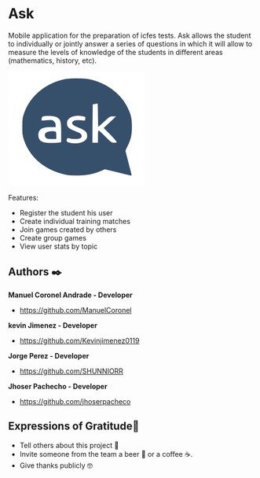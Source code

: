 # Ask

Mobile application for the preparation of icfes tests. Ask allows the student to individually or jointly answer a series of questions in which it will allow to measure the levels of knowledge of the students in different areas (mathematics, history, etc).



![Image text](https://github.com/ManuelCoronel/Ask/blob/main/Ask/app/src/main/res/drawable/logo__3_.png)


Features:


<ul>
   <li>Register the student his user</li>
   <li>Create individual training matches</li>
   <li>Join games created by others</li>
   <li>Create group games</li>
   <li>View user stats by topic</li>
</ul>




## Authors ✒️
 
**Manuel  Coronel Andrade - Developer**

-   <https://github.com/ManuelCoronel>

**kevin Jimenez - Developer**

-   <https://github.com/Kevinjimenez0119>

**Jorge Perez - Developer**

-   <https://github.com/SHUNNIORR>

**Jhoser Pachecho - Developer**

-   <https://github.com/jhoserpacheco>


   

## Expressions of Gratitude🎁

* Tell others about this project 📢
* Invite someone from the team a beer 🍺 or a coffee ☕.
* Give thanks publicly 🤓